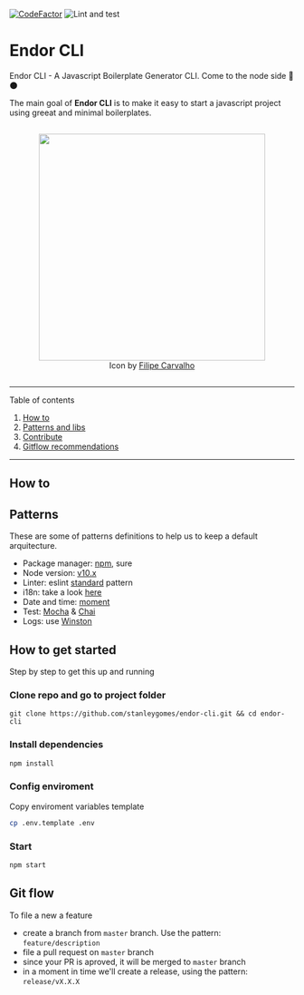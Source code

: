 [![CodeFactor](https://www.codefactor.io/repository/github/stanleygomes/endor-cli/badge)](https://www.codefactor.io/repository/github/stanleygomes/endor-cli)
![Lint and test](https://github.com/stanleygomes/endor-cli/workflows/Lint%20and%20test/badge.svg)

# Endor CLI

Endor CLI - A Javascript Boilerplate Generator CLI. Come to the node side 🚀 🌑

The main goal of **Endor CLI** is to make it easy to start a javascript project using greeat and minimal boilerplates.

<p  align="center" style="padding:15px 0;">
	<img src="https://i.imgur.com/qRqJup1.png" width="400px" />
  <br />
  Icon by <a href="https://dribbble.com/creativeflip" target="_blank">Filipe Carvalho</a>
</p>

*******
Table of contents 
 1. [How to](#startup)
 2. [Patterns and libs](#patterns)
 3. [Contribute](#contribute)
 4. [Gitflow recommendations](#gitflow)
*******

<div id='startup'/>

## How to

<div id='patterns'/>

## Patterns

These are some of patterns definitions to help us to keep a default arquitecture.

- Package manager: [npm](https://medium.com/@vincentnewkirk/npm-vs-yarn-2019-e88757b17038), sure
- Node version: [v10.x](https://nodejs.org/ca/blog/release/v10.16.3)
- Linter: eslint [standard](https://standardjs.com) pattern
- i18n: take a look [here](https://www.npmjs.com/package/i18n)
- Date and time: [moment](https://momentjs.com)
- Test: [Mocha](https://mochajs.org) & [Chai](https://www.chaijs.com)
- Logs: use [Winston](https://www.npmjs.com/package/winston)

<div id='contribute'/>

## How to get started

Step by step to get this up and running

### Clone repo and go to project folder

```
git clone https://github.com/stanleygomes/endor-cli.git && cd endor-cli
```

### Install dependencies

```bash
npm install
```

### Config enviroment

Copy enviroment variables template

```bash
cp .env.template .env
```

### Start

```bash
npm start
```

<div id='gitflow'/>

## Git flow

To file a new a feature

- create a branch from `master` branch. Use the pattern: `feature/description`
- file a pull request on `master` branch
- since your PR is aproved, it will be merged to `master` branch
- in a moment in time we'll create a release, using the pattern: `release/vX.X.X`
